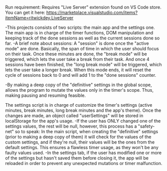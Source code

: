 Run requirement: Requires "Live Server" extension found on VS Code store. 
You can get it here: https://marketplace.visualstudio.com/items?itemName=ritwickdey.LiveServer

-This projects consists of two scripts: the main app and the settings one.
The main app is in charge of the timer functions, DOM manipulation and keeping track of the done sessions as well as the current sessions done so far.
-A brief note about sessions: A "session" is done once the "active mode" are done. Basically, the span of time in which the user should focus on their task.
Once these minutes are done, the "break mode" will be triggered, which lets the user take a break from their task. And once 4 sessions have been finished, the "long break mode" will be triggered, which lets the user take a longer break. When this mode ends, it will reset the cycle of sessions back to 0 and will add 1 to the "done sessions" counter.

-By making a deep copy of the "definitive" settings in the global scope, allows the program to mutate the values only in the timer's scope. Thus, making pausing and resuming feasible.

The settings script is in charge of customize the timer's settings (active minutes, break minutes, long break minutes and the app's theme). Once the changes are made, an object called "userSettings" will be stored in localStorage for the app's usage.
-If the user has ONLY changed one of the settings values, the rest will be null, however, this process has a "safety-net" so to speak: In the main script, when creating the "definitive" settings (prior to making a deep copy of them) it will check for the values of the custom settings, and if they're null, their values will be the ones from the default settings. This ensures a flawless timer usage, as they won't be any faulty values used.
-In the settings tab, if the user has modified one or more of the settings but hasn't saved them before closing it, the app will be reloaded in order to prevent any unexpected mutations or timer malfunction.
